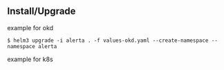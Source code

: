 ## Install/Upgrade

example for okd
```
$ helm3 upgrade -i alerta . -f values-okd.yaml --create-namespace --namespace alerta
```

example for k8s